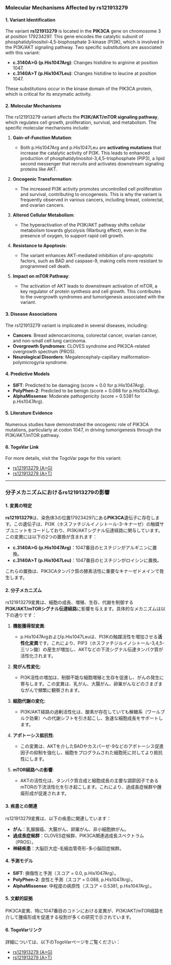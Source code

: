 ### Molecular Mechanisms Affected by rs121913279

#### 1. Variant Identification
The variant **rs121913279** is located in the **PIK3CA** gene on chromosome 3 at position 179234297. This gene encodes the catalytic subunit of phosphatidylinositol-4,5-bisphosphate 3-kinase (PI3K), which is involved in the PI3K/AKT signaling pathway. Two specific substitutions are associated with this variant:
- **c.3140A>G (p.His1047Arg)**: Changes histidine to arginine at position 1047.
- **c.3140A>T (p.His1047Leu)**: Changes histidine to leucine at position 1047.

These substitutions occur in the kinase domain of the PIK3CA protein, which is critical for its enzymatic activity.

#### 2. Molecular Mechanisms
The rs121913279 variant affects the **PI3K/AKT/mTOR signaling pathway**, which regulates cell growth, proliferation, survival, and metabolism. The specific molecular mechanisms include:

1. **Gain-of-Function Mutation**:
   - Both p.His1047Arg and p.His1047Leu are **activating mutations** that increase the catalytic activity of PI3K. This leads to enhanced production of phosphatidylinositol-3,4,5-trisphosphate (PIP3), a lipid second messenger that recruits and activates downstream signaling proteins like AKT.

2. **Oncogenic Transformation**:
   - The increased PI3K activity promotes uncontrolled cell proliferation and survival, contributing to oncogenesis. This is why the variant is frequently observed in various cancers, including breast, colorectal, and ovarian cancers.

3. **Altered Cellular Metabolism**:
   - The hyperactivation of the PI3K/AKT pathway shifts cellular metabolism towards glycolysis (Warburg effect), even in the presence of oxygen, to support rapid cell growth.

4. **Resistance to Apoptosis**:
   - The variant enhances AKT-mediated inhibition of pro-apoptotic factors, such as BAD and caspase-9, making cells more resistant to programmed cell death.

5. **Impact on mTOR Pathway**:
   - The activation of AKT leads to downstream activation of mTOR, a key regulator of protein synthesis and cell growth. This contributes to the overgrowth syndromes and tumorigenesis associated with the variant.

#### 3. Disease Associations
The rs121913279 variant is implicated in several diseases, including:
- **Cancers**: Breast adenocarcinoma, colorectal cancer, ovarian cancer, and non-small cell lung carcinoma.
- **Overgrowth Syndromes**: CLOVES syndrome and PIK3CA-related overgrowth spectrum (PROS).
- **Neurological Disorders**: Megalencephaly-capillary malformation-polymicrogyria syndrome.

#### 4. Predictive Models
- **SIFT**: Predicted to be damaging (score = 0.0 for p.His1047Arg).
- **PolyPhen-2**: Predicted to be benign (score = 0.088 for p.His1047Arg).
- **AlphaMissense**: Moderate pathogenicity (score = 0.5381 for p.His1047Arg).

#### 5. Literature Evidence
Numerous studies have demonstrated the oncogenic role of PIK3CA mutations, particularly at codon 1047, in driving tumorigenesis through the PI3K/AKT/mTOR pathway.

#### 6. TogoVar Link
For more details, visit the TogoVar page for this variant:  
- [rs121913279 (A>G)](https://togovar.org/variant/tgv15260121)  
- [rs121913279 (A>T)](https://togovar.org/variant/tgv417508064)

---

### 分子メカニズムにおけるrs121913279の影響

#### 1. 変異の特定
**rs121913279**は、染色体3の位置179234297にある**PIK3CA**遺伝子に存在します。この遺伝子は、PI3K（ホスファチジルイノシトール-3-キナーゼ）の触媒サブユニットをコードしており、PI3K/AKTシグナル伝達経路に関与しています。この変異には以下の2つの置換が含まれます：
- **c.3140A>G (p.His1047Arg)**：1047番目のヒスチジンがアルギニンに置換。
- **c.3140A>T (p.His1047Leu)**：1047番目のヒスチジンがロイシンに置換。

これらの置換は、PIK3CAタンパク質の酵素活性に重要なキナーゼドメインで発生します。

#### 2. 分子メカニズム
rs121913279変異は、細胞の成長、増殖、生存、代謝を制御する**PI3K/AKT/mTORシグナル伝達経路**に影響を与えます。具体的なメカニズムは以下の通りです：

1. **機能獲得型変異**:
   - p.His1047Argおよびp.His1047Leuは、PI3Kの触媒活性を増加させる**活性化変異**です。これにより、PIP3（ホスファチジルイノシトール-3,4,5-三リン酸）の産生が増加し、AKTなどの下流シグナル伝達タンパク質が活性化されます。

2. **発がん性変化**:
   - PI3K活性の増加は、制御不能な細胞増殖と生存を促進し、がんの発生に寄与します。この変異は、乳がん、大腸がん、卵巣がんなどのさまざまながんで頻繁に観察されます。

3. **細胞代謝の変化**:
   - PI3K/AKT経路の過剰活性化は、酸素が存在していても解糖系（ワールブルク効果）への代謝シフトを引き起こし、急速な細胞成長をサポートします。

4. **アポトーシス抵抗性**:
   - この変異は、AKTを介したBADやカスパーゼ-9などのアポトーシス促進因子の抑制を強化し、細胞をプログラムされた細胞死に対してより抵抗性にします。

5. **mTOR経路への影響**:
   - AKTの活性化は、タンパク質合成と細胞成長の主要な調節因子であるmTORの下流活性化を引き起こします。これにより、過成長症候群や腫瘍形成が促進されます。

#### 3. 疾患との関連
rs121913279変異は、以下の疾患に関連しています：
- **がん**：乳腺腺癌、大腸がん、卵巣がん、非小細胞肺がん。
- **過成長症候群**：CLOVES症候群、PIK3CA関連過成長スペクトラム（PROS）。
- **神経疾患**：大脳巨大症-毛細血管奇形-多小脳回症候群。

#### 4. 予測モデル
- **SIFT**: 損傷性と予測（スコア = 0.0, p.His1047Arg）。
- **PolyPhen-2**: 良性と予測（スコア = 0.088, p.His1047Arg）。
- **AlphaMissense**: 中程度の病原性（スコア = 0.5381, p.His1047Arg）。

#### 5. 文献的証拠
PIK3CA変異、特に1047番目のコドンにおける変異が、PI3K/AKT/mTOR経路を介して腫瘍形成を促進する役割が多くの研究で示されています。

#### 6. TogoVarリンク
詳細については、以下のTogoVarページをご覧ください：  
- [rs121913279 (A>G)](https://togovar.org/variant/tgv15260121)  
- [rs121913279 (A>T)](https://togovar.org/variant/tgv417508064)